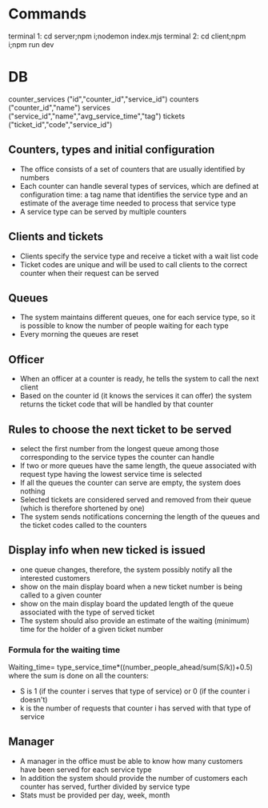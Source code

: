 # Commands

terminal 1: cd server;npm i;nodemon index.mjs
terminal 2: cd client;npm i;npm run dev 

# DB

counter_services ("id","counter_id","service_id")
counters ("counter_id","name")
services ("service_id","name","avg_service_time","tag")
tickets ("ticket_id","code","service_id")


## Counters, types and initial configuration
- The office consists of a set of counters that are usually identified by numbers
- Each counter can handle several types of services, which are defined at configuration time: a tag name that identifies the service type and an estimate of the average time needed to process that service type
- A service type can be served by multiple counters

## Clients and tickets
- Clients specify the service type and receive a ticket with a wait list code
- Ticket codes are unique and will be used to call clients to the correct counter when their request can be served

## Queues
- The system maintains different queues, one for each service type, so it is possible to know the number of people waiting for each type
- Every morning the queues are reset

## Officer
- When an officer at a counter is ready, he tells the system to call the next client
- Based on the counter id (it knows the services it can offer) the system returns the ticket code that will be handled by that counter

## Rules to choose the next ticket to be served
- select the first number from the longest queue among those corresponding to the service types the counter can handle
- If two or more queues have the same length, the queue associated with request type having the lowest service time is selected
- If all the queues the counter can serve are empty, the system does nothing
- Selected tickets are considered served and removed from their queue (which is therefore shortened by one)
- The system sends notifications concerning the length of the queues and the ticket codes called to the counters

## Display info when new ticked is issued
- one queue changes, therefore, the system possibly notify all the interested customers
- show on the main display board when a new ticket number is being called to a given counter
- show on the main display board the updated length of the queue associated with the type of served ticket
- The system should also provide an estimate of the waiting (minimum) time for the holder of a given ticket number

### Formula for the waiting time
Waiting_time= type_service_time*((number_people_ahead/sum(S/k))+0.5)
where the sum is done on all the counters:
- S is 1 (if the counter i serves that type of service) or 0 (if the counter i doesn't)
- k is the number of requests that counter i has served with that type of service

## Manager
- A manager in the office must be able to know how many customers have been served for each service type
- In addition the system should provide the number of customers each counter has served, further divided by service type
- Stats must be provided per day, week, month